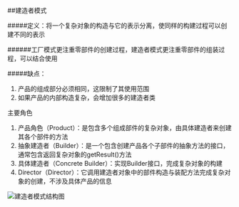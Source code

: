 ##建造者模式

#####定义：将一个复杂对象的构造与它的表示分离，使同样的构建过程可以创建不同的表示

######工厂模式更注重零部件的创建过程，建造者模式更注重零部件的组装过程，可以结合使用

#####缺点：
1. 产品的组成部分必须相同，这限制了其使用范围
2. 如果产品的内部构造复杂，会增加很多的建造者类

主要角色
1. 产品角色（Product）：是包含多个组成部件的复杂对象，由具体建造者来创建其各个部件的方法
2. 抽象建造者（Builder）：是一个包含创建产品各个子部件的抽象方法的接口，通常包含返回复杂对象的getResult()方法
3. 具体建造者（Concrete Builder）：实现Builder接口，完成复杂对象的构建
4. Director（Director）：它调用建造者对象中的部件构造与装配方法完成复杂对象的创建，不涉及具体产品的信息

![建造者模式结构图](http://c.biancheng.net/uploads/allimg/181114/3-1Q1141H441X4.gif "建造者模式结构图")